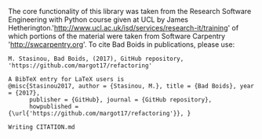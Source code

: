 
The core functionality of this library was taken from the Research Software Engineering with Python course 
given at UCL by James Hetherington.'http://www.ucl.ac.uk/isd/services/research-it/training'
of which portions of the material were taken from Software Carpentry 'http://swcarpentry.org'.
To cite Bad Boids in publications, please use:
    
    M. Stasinou, Bad Boids, (2017), GitHub repository, 'https://github.com/margot17/refactoring'
    
    A BibTeX entry for LaTeX users is
    @misc{Stasinou2017, author = {Stasinou, M.}, title = {Bad Boids}, year = {2017}, 
          publisher = {GitHub}, journal = {GitHub repository}, 
          howpublished = {\url{'https://github.com/margot17/refactoring'}}, }
    
    Writing CITATION.md